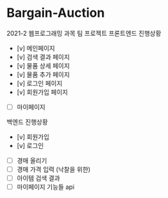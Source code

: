 # Bargain-Auction
2021-2 웹프로그래밍 과목 팀 프로젝트
프론트엔드 진행상황
- [v] 메인페이지
- [v] 검색 결과 페이지
- [v] 물품 상세 페이지
- [v] 물품 추가 페이지
- [v] 로그인 페이지
- [v] 회원가입 페이지
- [ ] 마이페이지

백엔드 진행상황
- [v] 회원가입
- [v] 로그인
- [ ] 경매 올리기
- [ ] 경매 가격 입력 (낙찰을 위한)
- [ ] 아이템 검색 결과
- [ ] 마이페이지 기능들 api
